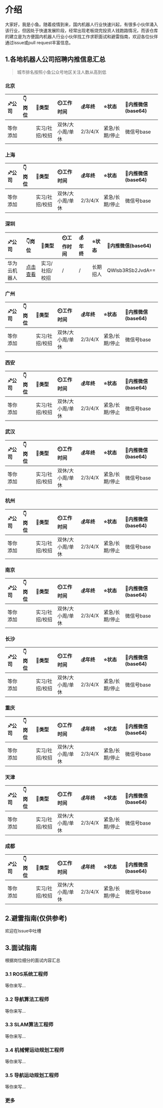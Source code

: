 # 介绍

大家好，我是小鱼。随着疫情到来，国内机器人行业快速兴起，有很多小伙伴涌入该行业，但因处于快速发展阶段，经常出现老板烧完投资人钱跑路情况，而该仓库的建立是为方便国内机器人行业小伙伴找工作求职面试和避雷指南，欢迎各位伙伴通过issue或pull request丰富信息。


## 1.各地机器人公司招聘内推信息汇总

> 城市排名按照小鱼公众号地区关注人数从高到低

### 北京
| :sagittarius:公司 | :point_down:岗位                                          |:cactus:类型 | :timer_clock:工作时间 | :moneybag:年终 | :star:状态 | :clap:内推微信(base64) |
| :----------- | :----------------------------------------------------------- | :------- | :--- | :------- | :--------------- | :--------------- |
| 等你添加 | |实习/社招/校招 | 双休/大小周/单休 |  2/3/4/X | 紧急/长期/停止 | 微信号base |


### 上海
| :sagittarius:公司 | :point_down:岗位                                          |:cactus:类型 | :timer_clock:工作时间 | :moneybag:年终 | :star:状态 | :clap:内推微信(base64) |
| :----------- | :----------------------------------------------------------- | :------- | :--- | :------- | :--------------- | :--------------- |
| 等你添加 | |实习/社招/校招 | 双休/大小周/单休 |  2/3/4/X | 紧急/长期/停止 | 微信号base |



### 深圳
| :sagittarius:公司 | :point_down:岗位                                          |:cactus:类型 | :timer_clock:工作时间 | :moneybag:年终 | :star:状态 | :clap:内推微信(base64) |
| :----------- | :----------------------------------------------------------- | :------- | :--- | :------- | :--------------- | :--------------- |
| 华为云机器人 | [点击查看](https://mp.weixin.qq.com/s/mMWnYFHSP5ahlHdoF65Plw) | 实习/社招/校招  |        / |   / | 长期招人 | QWlsb3RSb2JvdA== |

### 广州
| :sagittarius:公司 | :point_down:岗位                                          |:cactus:类型 | :timer_clock:工作时间 | :moneybag:年终 | :star:状态 | :clap:内推微信(base64) |
| :----------- | :----------------------------------------------------------- | :------- | :--- | :------- | :--------------- | :--------------- |
| 等你添加 | |实习/社招/校招 | 双休/大小周/单休 |  2/3/4/X | 紧急/长期/停止 | 微信号base |


### 西安
| :sagittarius:公司 | :point_down:岗位                                          |:cactus:类型 | :timer_clock:工作时间 | :moneybag:年终 | :star:状态 | :clap:内推微信(base64) |
| :----------- | :----------------------------------------------------------- | :------- | :--- | :------- | :--------------- | :--------------- |
| 等你添加 | |实习/社招/校招 | 双休/大小周/单休 |  2/3/4/X | 紧急/长期/停止 | 微信号base |


### 武汉
| :sagittarius:公司 | :point_down:岗位                                          |:cactus:类型 | :timer_clock:工作时间 | :moneybag:年终 | :star:状态 | :clap:内推微信(base64) |
| :----------- | :----------------------------------------------------------- | :------- | :--- | :------- | :--------------- | :--------------- |
| 等你添加 | |实习/社招/校招 | 双休/大小周/单休 |  2/3/4/X | 紧急/长期/停止 | 微信号base |


### 杭州
| :sagittarius:公司 | :point_down:岗位                                          |:cactus:类型 | :timer_clock:工作时间 | :moneybag:年终 | :star:状态 | :clap:内推微信(base64) |
| :----------- | :----------------------------------------------------------- | :------- | :--- | :------- | :--------------- | :--------------- |
| 等你添加 | |实习/社招/校招 | 双休/大小周/单休 |  2/3/4/X | 紧急/长期/停止 | 微信号base |


### 南京
| :sagittarius:公司 | :point_down:岗位                                          |:cactus:类型 | :timer_clock:工作时间 | :moneybag:年终 | :star:状态 | :clap:内推微信(base64) |
| :----------- | :----------------------------------------------------------- | :------- | :--- | :------- | :--------------- | :--------------- |
| 等你添加 | |实习/社招/校招 | 双休/大小周/单休 |  2/3/4/X | 紧急/长期/停止 | 微信号base |


### 长沙
| :sagittarius:公司 | :point_down:岗位                                          |:cactus:类型 | :timer_clock:工作时间 | :moneybag:年终 | :star:状态 | :clap:内推微信(base64) |
| :----------- | :----------------------------------------------------------- | :------- | :--- | :------- | :--------------- | :--------------- |
| 等你添加 | |实习/社招/校招 | 双休/大小周/单休 |  2/3/4/X | 紧急/长期/停止 | 微信号base |


### 重庆
| :sagittarius:公司 | :point_down:岗位                                          |:cactus:类型 | :timer_clock:工作时间 | :moneybag:年终 | :star:状态 | :clap:内推微信(base64) |
| :----------- | :----------------------------------------------------------- | :------- | :--- | :------- | :--------------- | :--------------- |
| 等你添加 | |实习/社招/校招 | 双休/大小周/单休 |  2/3/4/X | 紧急/长期/停止 | 微信号base |


### 天津
| :sagittarius:公司 | :point_down:岗位                                          |:cactus:类型 | :timer_clock:工作时间 | :moneybag:年终 | :star:状态 | :clap:内推微信(base64) |
| :----------- | :----------------------------------------------------------- | :------- | :--- | :------- | :--------------- | :--------------- |
| 等你添加 | |实习/社招/校招 | 双休/大小周/单休 |  2/3/4/X | 紧急/长期/停止 | 微信号base |


### 成都
| :sagittarius:公司 | :point_down:岗位                                          |:cactus:类型 | :timer_clock:工作时间 | :moneybag:年终 | :star:状态 | :clap:内推微信(base64) |
| :----------- | :----------------------------------------------------------- | :------- | :--- | :------- | :--------------- | :--------------- |
| 等你添加 | |实习/社招/校招 | 双休/大小周/单休 |  2/3/4/X | 紧急/长期/停止 | 微信号base |



## 2.避雷指南(仅供参考)
欢迎在Issue中吐槽




## 3.面试指南
根据岗位细分的面试内容汇总

### 3.1 ROS系统工程师
等你来写...

### 3.2 导航算法工程师
等你来写...

### 3.3 SLAM算法工程师
等你来写...

### 3.4 机械臂运动规划工程师
等你来写...

### 3.5 导航运动规划工程师
等你来写...

### 更多
